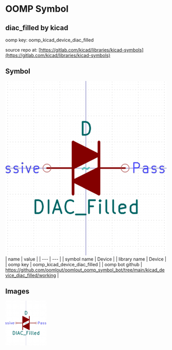 # OOMP Symbol  
## diac_filled  by kicad  
  
oomp key: oomp_kicad_device_diac_filled  
  
source repo at: [https://gitlab.com/kicad/libraries/kicad-symbols](https://gitlab.com/kicad/libraries/kicad-symbols)  
## Symbol  
  
[![working.png](working_600.png)](working.png)  
| name | value | 
| --- | --- | 
| symbol name | Device | 
| library name | Device | 
| oomp key | oomp_kicad_device_diac_filled | 
| oomp bot github | https://github.com/oomlout/oomlout_oomp_symbol_bot/tree/main/kicad_device_diac_filled/working | 
## Images  
  
[![working.png](working_140.png)](working.png)  
